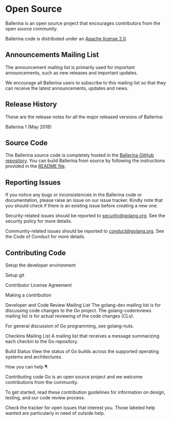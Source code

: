 # Open Source

Ballerina is an open source project that encourages contributors from the open source community.

Ballerina code is distributed under an [Apache license 2.0](https://github.com/ballerina-lang/ballerina/blob/master/LICENSE).

## Announcements Mailing List

The announcement mailing list is primarily used for important announcements, such as new releases and important updates.

We encourage all Ballerina users to subscribe to this mailing list so that they can receive the latest announcements, updates and news.

## Release History

These are the release notes for all the major released versions of Ballerina:

Ballerina 1 (May 2018)

## Source Code

The Ballerina source code is completely hosted in the [Ballerina GitHub repository](https://github.com/ballerina-lang/ballerina). You can build Ballerina from source by following the instructions provided in the [README file](https://github.com/ballerina-lang/ballerina/blob/master/README.md).

## Reporting Issues

If you notice any bugs or inconsistencies in the Ballerina code or documentation, please raise an issue on our issue tracker. Kindly note that you should check if there is an existing issue before creating a new one.

Security-related issues should be reported to security@golang.org. See the security policy for more details.

Community-related issues should be reported to conduct@golang.org. See the Code of Conduct for more details.

## Contributing Code

Setup the developer environment

Setup git

Contributor License Agreement

Making a contribution




Developer and Code Review Mailing List
The golang-dev mailing list is for discussing code changes to the Go project. The golang-codereviews mailing list is for actual reviewing of the code changes (CLs).

For general discussion of Go programming, see golang-nuts.

Checkins Mailing List
A mailing list that receives a message summarizing each checkin to the Go repository.

Build Status
View the status of Go builds across the supported operating systems and architectures.

How you can help ¶

Contributing code
Go is an open source project and we welcome contributions from the community.

To get started, read these contribution guidelines for information on design, testing, and our code review process.

Check the tracker for open issues that interest you. Those labeled help wanted are particularly in need of outside help.
